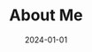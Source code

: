 ---
title: "About Me"  # Add a page title.
date: "2024-01-01"  # Add today's date.
type: landing  # Page type is a Widget Page

sections:
  - block: about.biography
    id: about
    content: 
      title: Bio
      username: admin
---